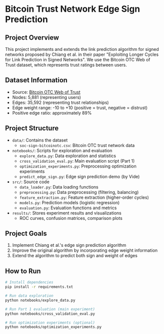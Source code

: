 # Bitcoin Trust Network Edge Sign Prediction

## Project Overview
This project implements and extends the link prediction algorithm for signed networks proposed by Chiang et al. in their paper "Exploiting Longer Cycles for Link Prediction in Signed Networks". We use the Bitcoin OTC Web of Trust dataset, which represents trust ratings between users.

## Dataset Information
- Source: [Bitcoin OTC Web of Trust](https://snap.stanford.edu/data/soc-sign-bitcoin-otc.html)
- Nodes: 5,881 (representing users)
- Edges: 35,592 (representing trust relationships)
- Edge weight range: -10 to +10 (positive = trust, negative = distrust)
- Positive edge ratio: approximately 89%

## Project Structure
- `data/`: Contains the dataset
  - `soc-sign-bitcoinotc.csv`: Bitcoin OTC trust network data
- `notebooks/`: Scripts for exploration and evaluation
  - `explore_data.py`: Data exploration and statistics
  - `cross_validation_eval.py`: Main evaluation script (Part 1)
  - `optimization_experiments.py`: Preprocessing optimization experiments
  - `predict_edge_sign.py`: Edge sign prediction demo (by Vide)
- `src/`: Source code
  - `data_loader.py`: Data loading functions
  - `preprocessing.py`: Data preprocessing (filtering, balancing)
  - `feature_extraction.py`: Feature extraction (higher-order cycles)
  - `models.py`: Prediction models (logistic regression)
  - `evaluation.py`: Evaluation functions and metrics
- `results/`: Stores experiment results and visualizations
  - ROC curves, confusion matrices, comparison plots

## Project Goals
1. Implement Chiang et al.'s edge sign prediction algorithm
2. Improve the original algorithm by incorporating edge weight information
3. Extend the algorithm to predict both sign and weight of edges

## How to Run
```bash
# Install dependencies
pip install -r requirements.txt

# Run data exploration
python notebooks/explore_data.py

# Run Part 1 evaluation (main experiment)
python notebooks/cross_validation_eval.py

# Run optimization experiments (optional)
python notebooks/optimization_experiments.py